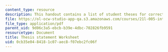 ```yaml
---
content_type: resource
description: This handout contains a list of student theses for correction and revision.
file: https://ol-ocw-studio-app-qa.s3.amazonaws.com/courses/21l-005-introduction-to-drama-fall-2004/0cb35e0484181c07aec8f07ebc2fc06f_thesis_worksheet.pdf
file_type: application/pdf
parent_uid: 9d06c3a5-ebcb-b39e-4dbc-702826fb9591
resourcetype: Document
title: Thesis statement Worksheet
uid: 0cb35e04-8418-1c07-aec8-f07ebc2fc06f
---
```

